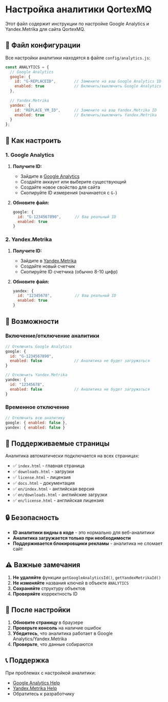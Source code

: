 # Настройка аналитики QortexMQ

Этот файл содержит инструкции по настройке Google Analytics и Yandex.Metrika для сайта QortexMQ.

## 📁 Файл конфигурации

Все настройки аналитики находятся в файле `config/analytics.js`:

```javascript
const ANALYTICS = {
  // Google Analytics
  google: {
    id: "G-REPLACEID",        // Замените на ваш Google Analytics ID
    enabled: true             // Включить/выключить Google Analytics
  },
  
  // Yandex.Metrika
  yandex: {
    id: "REPLACE_YM_ID",      // Замените на ваш Yandex.Metrika ID
    enabled: true             // Включить/выключить Yandex.Metrika
  }
};
```

## 🔧 Как настроить

### 1. Google Analytics

1. **Получите ID:**
   - Зайдите в [Google Analytics](https://analytics.google.com/)
   - Создайте аккаунт или выберите существующий
   - Создайте новое свойство для сайта
   - Скопируйте ID измерения (начинается с `G-`)

2. **Обновите файл:**
   ```javascript
   google: {
     id: "G-1234567890",      // Ваш реальный ID
     enabled: true
   }
   ```

### 2. Yandex.Metrika

1. **Получите ID:**
   - Зайдите в [Yandex.Metrika](https://metrika.yandex.ru/)
   - Создайте новый счетчик
   - Скопируйте ID счетчика (обычно 8-10 цифр)

2. **Обновите файл:**
   ```javascript
   yandex: {
     id: "12345678",          // Ваш реальный ID
     enabled: true
   }
   ```

## 🚀 Возможности

### Включение/отключение аналитики
```javascript
// Отключить Google Analytics
google: {
  id: "G-1234567890",
  enabled: false              // Аналитика не будет загружаться
}

// Отключить Yandex.Metrika
yandex: {
  id: "12345678",
  enabled: false              // Аналитика не будет загружаться
}
```

### Временное отключение
```javascript
// Отключить всю аналитику
google: { enabled: false },
yandex: { enabled: false }
```

## 📱 Поддерживаемые страницы

Аналитика автоматически подключается на всех страницах:
- ✅ `index.html` - главная страница
- ✅ `downloads.html` - загрузки
- ✅ `license.html` - лицензия
- ✅ `docs.html` - документация
- ✅ `en/index.html` - английская версия
- ✅ `en/downloads.html` - английские загрузки
- ✅ `en/license.html` - английская лицензия

## 🔒 Безопасность

- **ID аналитики видны в коде** - это нормально для веб-аналитики
- **Аналитика загружается только при необходимости**
- **Поддерживается блокировщики рекламы** - аналитика не сломает сайт

## ⚠️ Важные замечания

1. **Не удаляйте** функции `getGoogleAnalyticsId()`, `getYandexMetrikaId()`
2. **Не изменяйте** названия ключей в объекте `ANALYTICS`
3. **Сохраняйте** структуру объектов
4. **Проверяйте** корректность ID

## 🎯 После настройки

1. **Обновите страницу** в браузере
2. **Проверьте консоль** на наличие ошибок
3. **Убедитесь**, что аналитика работает в Google Analytics/Yandex.Metrika
4. **Проверьте**, что данные собираются

## 📞 Поддержка

При проблемах с настройкой аналитики:
- [Google Analytics Help](https://support.google.com/analytics/)
- [Yandex.Metrika Help](https://yandex.ru/support/metrika/)
- Обратитесь к разработчику



